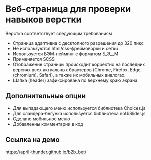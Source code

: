 
# Веб-страница для проверки навыков верстки

Верстка соответствует следующим требованиям

- Страница адаптивна с десктопного разрешения до 320 пикс
- Не используются html/css-фреймоворки и сетки
- Используется БЭМ-нейминг с форматом Б_Э__М
- Применяется SCSS
- Отображение страницы происходит корректно на последних версиях всех
актуальных браузеров (Chrome, Firefox, Edge (chromium), Safari), а также их
мобильных аналогах.
- Шапка (header) зафиксирована по верхнему краю экрана

## Дополнительные опции

- Для выпадающего меню используется библиотека Choices.js
- Для слайдера-бегунка используется библиотека noUiSlider.js
- Сделано мобильное меню
- Добавленны комментарии в код


## Ссылка на демо
https://april-thunder.github.io/b2b_bet/